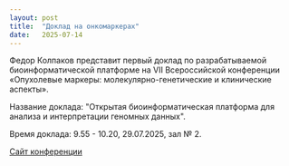 ```yaml
---
layout: post
title:  "Доклад на онкомаркерах"
date:   2025-07-14
---
```


<p class="intro">
Федор Колпаков представит первый доклад по разрабатываемой биоинформатической платформе 
на VII Всероссийской конференции «Опухолевые маркеры: молекулярно-генетические и клинические аспекты».
</p>

Название доклада: "Открытая биоинформатическая платформа для анализа и интерпретации геномных данных".

Время доклада: 9.55 - 10.20, 29.07.2025, зал № 2.

[Сайт конференции](https://oncomarkers.ru)
    
